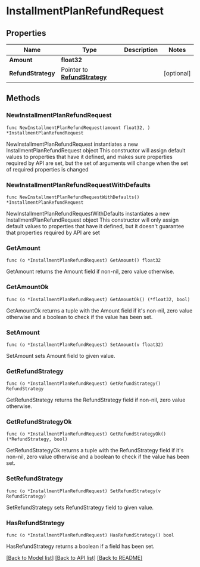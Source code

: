 # InstallmentPlanRefundRequest

## Properties

Name | Type | Description | Notes
------------ | ------------- | ------------- | -------------
**Amount** | **float32** |  | 
**RefundStrategy** | Pointer to [**RefundStrategy**](RefundStrategy.md) |  | [optional] 

## Methods

### NewInstallmentPlanRefundRequest

`func NewInstallmentPlanRefundRequest(amount float32, ) *InstallmentPlanRefundRequest`

NewInstallmentPlanRefundRequest instantiates a new InstallmentPlanRefundRequest object
This constructor will assign default values to properties that have it defined,
and makes sure properties required by API are set, but the set of arguments
will change when the set of required properties is changed

### NewInstallmentPlanRefundRequestWithDefaults

`func NewInstallmentPlanRefundRequestWithDefaults() *InstallmentPlanRefundRequest`

NewInstallmentPlanRefundRequestWithDefaults instantiates a new InstallmentPlanRefundRequest object
This constructor will only assign default values to properties that have it defined,
but it doesn't guarantee that properties required by API are set

### GetAmount

`func (o *InstallmentPlanRefundRequest) GetAmount() float32`

GetAmount returns the Amount field if non-nil, zero value otherwise.

### GetAmountOk

`func (o *InstallmentPlanRefundRequest) GetAmountOk() (*float32, bool)`

GetAmountOk returns a tuple with the Amount field if it's non-nil, zero value otherwise
and a boolean to check if the value has been set.

### SetAmount

`func (o *InstallmentPlanRefundRequest) SetAmount(v float32)`

SetAmount sets Amount field to given value.


### GetRefundStrategy

`func (o *InstallmentPlanRefundRequest) GetRefundStrategy() RefundStrategy`

GetRefundStrategy returns the RefundStrategy field if non-nil, zero value otherwise.

### GetRefundStrategyOk

`func (o *InstallmentPlanRefundRequest) GetRefundStrategyOk() (*RefundStrategy, bool)`

GetRefundStrategyOk returns a tuple with the RefundStrategy field if it's non-nil, zero value otherwise
and a boolean to check if the value has been set.

### SetRefundStrategy

`func (o *InstallmentPlanRefundRequest) SetRefundStrategy(v RefundStrategy)`

SetRefundStrategy sets RefundStrategy field to given value.

### HasRefundStrategy

`func (o *InstallmentPlanRefundRequest) HasRefundStrategy() bool`

HasRefundStrategy returns a boolean if a field has been set.


[[Back to Model list]](../README.md#documentation-for-models) [[Back to API list]](../README.md#documentation-for-api-endpoints) [[Back to README]](../README.md)


